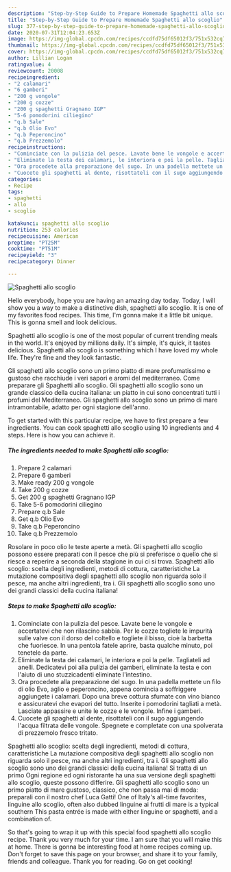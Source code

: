 ```yaml
---
description: "Step-by-Step Guide to Prepare Homemade Spaghetti allo scoglio"
title: "Step-by-Step Guide to Prepare Homemade Spaghetti allo scoglio"
slug: 377-step-by-step-guide-to-prepare-homemade-spaghetti-allo-scoglio
date: 2020-07-31T12:04:23.653Z
image: https://img-global.cpcdn.com/recipes/ccdfd75df65012f3/751x532cq70/spaghetti-allo-scoglio-recipe-main-photo.jpg
thumbnail: https://img-global.cpcdn.com/recipes/ccdfd75df65012f3/751x532cq70/spaghetti-allo-scoglio-recipe-main-photo.jpg
cover: https://img-global.cpcdn.com/recipes/ccdfd75df65012f3/751x532cq70/spaghetti-allo-scoglio-recipe-main-photo.jpg
author: Lillian Logan
ratingvalue: 4
reviewcount: 20008
recipeingredient:
- "2 calamari"
- "6 gamberi"
- "200 g vongole"
- "200 g cozze"
- "200 g spaghetti Gragnano IGP"
- "5-6 pomodorini ciliegino"
- "q.b Sale"
- "q.b Olio Evo"
- "q.b Peperoncino"
- "q.b Prezzemolo"
recipeinstructions:
- "Cominciate con la pulizia del pesce. Lavate bene le vongole e accertatevi che non rilascino sabbia. Per le cozze togliete le impurità sulle valve con il dorso del coltello e togliete il bisso, cioè la barbetta che fuoriesce. In una pentola fatele aprire, basta qualche minuto, poi tenetele da parte."
- "Eliminate la testa dei calamari, le interiora e poi la pelle. Tagliateli ad anelli. Dedicatevi poi alla pulizia dei gamberi, eliminate la testa e con l&#39;aiuto di uno stuzzicadenti eliminate l&#39;intestino."
- "Ora procedete alla preparazione del sugo. In una padella mettete un filo di olio Evo, aglio e peperoncino, appena comincia a soffriggere aggiungete i calamari. Dopo una breve cottura sfumate con vino bianco e assicuratevi che evapori del tutto. Inserite i pomodorini tagliati a metà. Lasciate appassire e unite le cozze e le vongole. Infine i gamberi."
- "Cuocete gli spaghetti al dente, risottateli con il sugo aggiungendo l&#39;acqua filtrata delle vongole. Spegnete e completate con una spolverata di prezzemolo fresco tritato."
categories:
- Recipe
tags:
- spaghetti
- allo
- scoglio

katakunci: spaghetti allo scoglio 
nutrition: 253 calories
recipecuisine: American
preptime: "PT25M"
cooktime: "PT51M"
recipeyield: "3"
recipecategory: Dinner

---
```



![Spaghetti allo scoglio](https://img-global.cpcdn.com/recipes/ccdfd75df65012f3/751x532cq70/spaghetti-allo-scoglio-recipe-main-photo.jpg)

Hello everybody, hope you are having an amazing day today. Today, I will show you a way to make a distinctive dish, spaghetti allo scoglio. It is one of my favorites food recipes. This time, I'm gonna make it a little bit unique. This is gonna smell and look delicious.

Spaghetti allo scoglio is one of the most popular of current trending meals in the world. It's enjoyed by millions daily. It's simple, it's quick, it tastes delicious. Spaghetti allo scoglio is something which I have loved my whole life. They're fine and they look fantastic.

Gli spaghetti allo scoglio sono un primo piatto di mare profumatissimo e gustoso che racchiude i veri sapori e aromi del mediterraneo. Come preparare gli Spaghetti allo scoglio. Gli spaghetti allo scoglio sono un grande classico della cucina italiana: un piatto in cui sono concentrati tutti i profumi del Mediterraneo. Gli spaghetti allo scoglio sono un primo di mare intramontabile, adatto per ogni stagione dell&#39;anno.


To get started with this particular recipe, we have to first prepare a few ingredients. You can cook spaghetti allo scoglio using 10 ingredients and 4 steps. Here is how you can achieve it.

<!--inarticleads1-->

##### The ingredients needed to make Spaghetti allo scoglio:

1. Prepare 2 calamari
1. Prepare 6 gamberi
1. Make ready 200 g vongole
1. Take 200 g cozze
1. Get 200 g spaghetti Gragnano IGP
1. Take 5-6 pomodorini ciliegino
1. Prepare q.b Sale
1. Get q.b Olio Evo
1. Take q.b Peperoncino
1. Take q.b Prezzemolo


Rosolare in poco olio le teste aperte a metà. Gli spaghetti allo scoglio possono essere preparati con il pesce che più si preferisce o quello che si riesce a reperire a seconda della stagione in cui ci si trova. Spaghetti allo scoglio: scelta degli ingredienti, metodi di cottura, caratteristiche La mutazione compositiva degli spaghetti allo scoglio non riguarda solo il pesce, ma anche altri ingredienti, tra i. Gli spaghetti allo scoglio sono uno dei grandi classici della cucina italiana! 

<!--inarticleads2-->

##### Steps to make Spaghetti allo scoglio:

1. Cominciate con la pulizia del pesce. Lavate bene le vongole e accertatevi che non rilascino sabbia. Per le cozze togliete le impurità sulle valve con il dorso del coltello e togliete il bisso, cioè la barbetta che fuoriesce. In una pentola fatele aprire, basta qualche minuto, poi tenetele da parte.
1. Eliminate la testa dei calamari, le interiora e poi la pelle. Tagliateli ad anelli. Dedicatevi poi alla pulizia dei gamberi, eliminate la testa e con l&#39;aiuto di uno stuzzicadenti eliminate l&#39;intestino.
1. Ora procedete alla preparazione del sugo. In una padella mettete un filo di olio Evo, aglio e peperoncino, appena comincia a soffriggere aggiungete i calamari. Dopo una breve cottura sfumate con vino bianco e assicuratevi che evapori del tutto. Inserite i pomodorini tagliati a metà. Lasciate appassire e unite le cozze e le vongole. Infine i gamberi.
1. Cuocete gli spaghetti al dente, risottateli con il sugo aggiungendo l&#39;acqua filtrata delle vongole. Spegnete e completate con una spolverata di prezzemolo fresco tritato.


Spaghetti allo scoglio: scelta degli ingredienti, metodi di cottura, caratteristiche La mutazione compositiva degli spaghetti allo scoglio non riguarda solo il pesce, ma anche altri ingredienti, tra i. Gli spaghetti allo scoglio sono uno dei grandi classici della cucina italiana! Si tratta di un primo Ogni regione ed ogni ristorante ha una sua versione degli spaghetti allo scoglio, queste possono differire. Gli spaghetti allo scoglio sono un primo piatto di mare gustoso, classico, che non passa mai di moda: preparali con il nostro chef Luca Gatti! One of Italy&#39;s all-time favorites, linguine allo scoglio, often also dubbed linguine ai frutti di mare is a typical southern This pasta entrée is made with either linguine or spaghetti, and a combination of. 

So that's going to wrap it up with this special food spaghetti allo scoglio recipe. Thank you very much for your time. I am sure that you will make this at home. There is gonna be interesting food at home recipes coming up. Don't forget to save this page on your browser, and share it to your family, friends and colleague. Thank you for reading. Go on get cooking!
